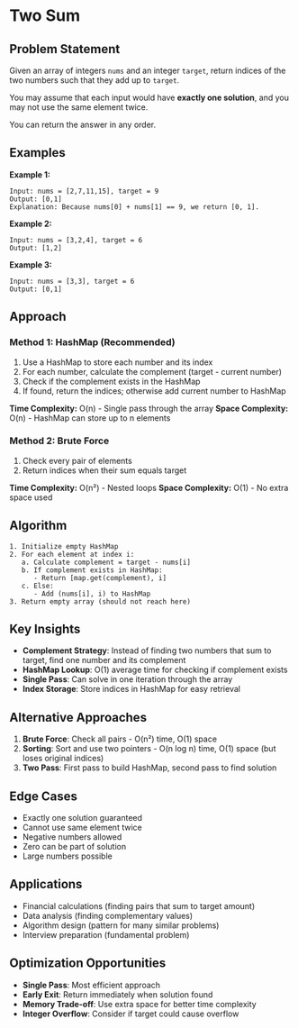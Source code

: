# Two Sum

## Problem Statement

Given an array of integers `nums` and an integer `target`, return indices of the two numbers such that they add up to `target`.

You may assume that each input would have **exactly one solution**, and you may not use the same element twice.

You can return the answer in any order.

## Examples

**Example 1:**
```
Input: nums = [2,7,11,15], target = 9
Output: [0,1]
Explanation: Because nums[0] + nums[1] == 9, we return [0, 1].
```

**Example 2:**
```
Input: nums = [3,2,4], target = 6
Output: [1,2]
```

**Example 3:**
```
Input: nums = [3,3], target = 6
Output: [0,1]
```

## Approach

### Method 1: HashMap (Recommended)
1. Use a HashMap to store each number and its index
2. For each number, calculate the complement (target - current number)
3. Check if the complement exists in the HashMap
4. If found, return the indices; otherwise add current number to HashMap

**Time Complexity:** O(n) - Single pass through the array
**Space Complexity:** O(n) - HashMap can store up to n elements

### Method 2: Brute Force
1. Check every pair of elements
2. Return indices when their sum equals target

**Time Complexity:** O(n²) - Nested loops
**Space Complexity:** O(1) - No extra space used

## Algorithm

```
1. Initialize empty HashMap
2. For each element at index i:
   a. Calculate complement = target - nums[i]
   b. If complement exists in HashMap:
      - Return [map.get(complement), i]
   c. Else:
      - Add (nums[i], i) to HashMap
3. Return empty array (should not reach here)
```

## Key Insights

- **Complement Strategy**: Instead of finding two numbers that sum to target, find one number and its complement
- **HashMap Lookup**: O(1) average time for checking if complement exists
- **Single Pass**: Can solve in one iteration through the array
- **Index Storage**: Store indices in HashMap for easy retrieval

## Alternative Approaches

1. **Brute Force**: Check all pairs - O(n²) time, O(1) space
2. **Sorting**: Sort and use two pointers - O(n log n) time, O(1) space (but loses original indices)
3. **Two Pass**: First pass to build HashMap, second pass to find solution

## Edge Cases

- Exactly one solution guaranteed
- Cannot use same element twice
- Negative numbers allowed
- Zero can be part of solution
- Large numbers possible

## Applications

- Financial calculations (finding pairs that sum to target amount)
- Data analysis (finding complementary values)
- Algorithm design (pattern for many similar problems)
- Interview preparation (fundamental problem)

## Optimization Opportunities

- **Single Pass**: Most efficient approach
- **Early Exit**: Return immediately when solution found
- **Memory Trade-off**: Use extra space for better time complexity
- **Integer Overflow**: Consider if target could cause overflow
